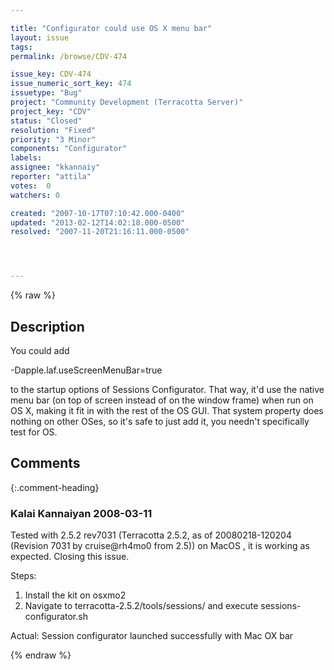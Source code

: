 ```yaml
---

title: "Configurator could use OS X menu bar"
layout: issue
tags: 
permalink: /browse/CDV-474

issue_key: CDV-474
issue_numeric_sort_key: 474
issuetype: "Bug"
project: "Community Development (Terracotta Server)"
project_key: "CDV"
status: "Closed"
resolution: "Fixed"
priority: "3 Minor"
components: "Configurator"
labels: 
assignee: "kkannaiy"
reporter: "attila"
votes:  0
watchers: 0

created: "2007-10-17T07:10:42.000-0400"
updated: "2013-02-12T14:02:18.000-0500"
resolved: "2007-11-20T21:16:11.000-0500"




---
```


{% raw %}

## Description

<div markdown="1" class="description">

You could add 

-Dapple.laf.useScreenMenuBar=true

to the startup options of Sessions Configurator. That way, it'd use the native menu bar (on top of screen instead of on the window frame) when run on OS X, making it fit in with the rest of the OS GUI. That system property does nothing on other OSes, so it's safe to just add it, you needn't specifically test for OS.

</div>

## Comments


{:.comment-heading}
### **Kalai Kannaiyan** <span class="date">2008-03-11</span>

<div markdown="1" class="comment">

Tested with 2.5.2 rev7031 (Terracotta 2.5.2, as of 20080218-120204 (Revision 7031 by cruise@rh4mo0 from 2.5)) on MacOS , it is working as expected. Closing this issue.

Steps:

1. Install the kit on osxmo2
2. Navigate to terracotta-2.5.2/tools/sessions/ and execute sessions-configurator.sh

Actual: Session configurator launched successfully with Mac OX bar 





</div>



{% endraw %}

